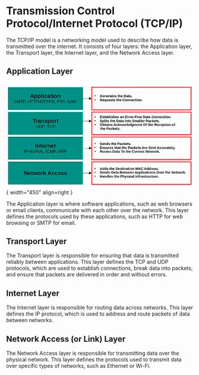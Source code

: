 # Transmission Control Protocol/Internet Protocol (TCP/IP)

The TCP/IP model is a networking model used to describe how data is transmitted over the internet. It consists of four layers: the Application layer, the Transport layer, the Internet layer, and the Network Access layer.

## Application Layer

![TCP/IP Model](tcp.png){ width="450" align=right }

The Application layer is where software applications, such as web browsers or email clients, communicate with each other over the network. This layer defines the protocols used by these applications, such as HTTP for web browsing or SMTP for email.

## Transport Layer

The Transport layer is responsible for ensuring that data is transmitted reliably between applications. This layer defines the TCP and UDP protocols, which are used to establish connections, break data into packets, and ensure that packets are delivered in order and without errors.

## Internet Layer

The Internet layer is responsible for routing data across networks. This layer defines the IP protocol, which is used to address and route packets of data between networks.

## Network Access (or Link) Layer

The Network Access layer is responsible for transmitting data over the physical network. This layer defines the protocols used to transmit data over specific types of networks, such as Ethernet or Wi-Fi.
